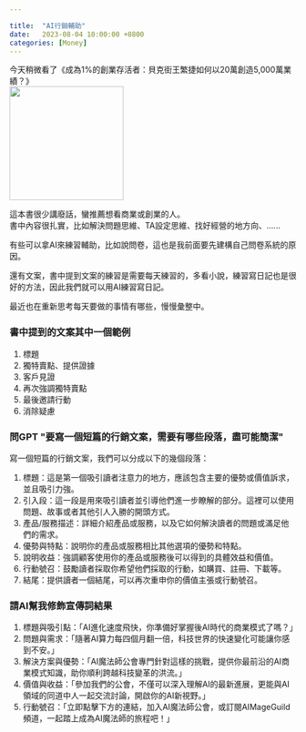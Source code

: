 ```yaml
---

title:  "AI行銷輔助"
date:   2023-08-04 10:00:00 +0800
categories: [Money]
---
```


今天稍微看了《成為1%的創業存活者：貝克街王繁捷如何以20萬創造5,000萬業績？》  
<img src="https://www.books.com.tw/img/001/088/13/0010881351.jpg" height="200">

這本書很少講廢話，蠻推薦想看商業或創業的人。  
書中內容很扎實，比如解決問題思維、TA設定思維、找好經營的地方向、......

有些可以拿AI來練習輔助，比如說問卷，這也是我前面要先建構自己問卷系統的原因。

還有文案，書中提到文案的練習是需要每天練習的，多看小說，練習寫日記也是很好的方法，因此我們就可以用AI練習寫日記。

最近也在重新思考每天要做的事情有哪些，慢慢彙整中。

### 書中提到的文案其中一個範例
1. 標題
1. 獨特賣點、提供證據
1. 客戶見證
1. 再次強調獨特賣點
1. 最後邀請行動
1. 消除疑慮

### 問GPT "要寫一個短篇的行銷文案，需要有哪些段落，盡可能簡潔"
寫一個短篇的行銷文案，我們可以分成以下的幾個段落：
1. 標題：這是第一個吸引讀者注意力的地方，應該包含主要的優勢或價值訴求，並且吸引力強。
1. 引入段：這一段是用來吸引讀者並引導他們進一步瞭解的部分。這裡可以使用問題、故事或者其他引人入勝的開頭方式。
1. 產品/服務描述：詳細介紹產品或服務，以及它如何解決讀者的問題或滿足他們的需求。
1. 優勢與特點：說明你的產品或服務相比其他選項的優勢和特點。
1. 說明收益：強調顧客使用你的產品或服務後可以得到的具體效益和價值。
1. 行動號召：鼓勵讀者採取你希望他們採取的行動，如購買、註冊、下載等。
1. 結尾：提供讀者一個結尾，可以再次重申你的價值主張或行動號召。

### 請AI幫我修飾宣傳詞結果
1. 標題與吸引點：「AI進化速度飛快，你準備好掌握後AI時代的商業模式了嗎？」
1. 問題與需求：「隨著AI算力每四個月翻一倍，科技世界的快速變化可能讓你感到不安。」
1. 解決方案與優勢：「AI魔法師公會專門針對這樣的挑戰，提供你最前沿的AI商業模式知識，助你順利跨越科技變革的洪流。」
1. 價值與收益：「參加我們的公會，不僅可以深入理解AI的最新進展，更能與AI領域的同道中人一起交流討論，開啟你的AI新視野。」
1. 行動號召：「立即點擊下方的連結，加入AI魔法師公會，或訂閱AIMageGuild頻道，一起踏上成為AI魔法師的旅程吧！」